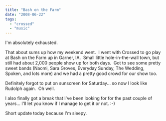 ```yaml
---
title: "Bash on the Farm"
date: "2008-06-22"
tags:
  - "crossed"
  - "music"
---
```


I'm absolutely exhausted.

That about sums up how my weekend went.  I went with Crossed to go play at Bash on the Farm up in Garner, IA.  Small little hole-in-the-wall town, but still had about 2,000 people show up for both days.  Got to see some pretty sweet bands (Naomi, Sara Groves, Everyday Sunday, The Wedding, Spoken, and lots more) and we had a pretty good crowd for our show too.

Definitely forgot to put on sunscreen for Saturday... so now I look like Rudolph again.  Oh well.

I also finally got a break that I've been looking for for the past couple of years... I'll let you know if I manage to get it or not. :-)

Short update today because I'm sleepy.
